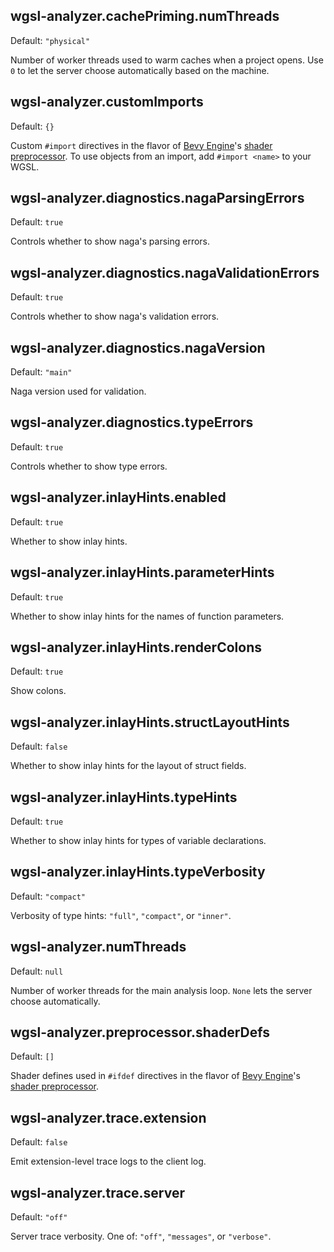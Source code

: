 ## wgsl-analyzer.cachePriming.numThreads

Default: `"physical"`

Number of worker threads used to warm caches when a project opens.
Use `0` to let the server choose automatically based on the machine.

## wgsl-analyzer.customImports

Default: `{}`

Custom `#import` directives in the flavor of [Bevy Engine](https://bevyengine.org)'s [shader preprocessor](https://bevyengine.org/news/bevy-0-6/#shader-imports). To use objects from an import, add `#import <name>` to your WGSL.

## wgsl-analyzer.diagnostics.nagaParsingErrors

Default: `true`

Controls whether to show naga's parsing errors.

## wgsl-analyzer.diagnostics.nagaValidationErrors

Default: `true`

Controls whether to show naga's validation errors.

## wgsl-analyzer.diagnostics.nagaVersion

Default: `"main"`

Naga version used for validation.

## wgsl-analyzer.diagnostics.typeErrors

Default: `true`

Controls whether to show type errors.

## wgsl-analyzer.inlayHints.enabled

Default: `true`

Whether to show inlay hints.

## wgsl-analyzer.inlayHints.parameterHints

Default: `true`

Whether to show inlay hints for the names of function parameters.

## wgsl-analyzer.inlayHints.renderColons

Default: `true`

Show colons.

## wgsl-analyzer.inlayHints.structLayoutHints

Default: `false`

Whether to show inlay hints for the layout of struct fields.

## wgsl-analyzer.inlayHints.typeHints

Default: `true`

Whether to show inlay hints for types of variable declarations.

## wgsl-analyzer.inlayHints.typeVerbosity

Default: `"compact"`

Verbosity of type hints: `"full"`, `"compact"`, or `"inner"`.

## wgsl-analyzer.numThreads

Default: `null`

Number of worker threads for the main analysis loop.
`None` lets the server choose automatically.

## wgsl-analyzer.preprocessor.shaderDefs

Default: `[]`

Shader defines used in `#ifdef` directives in the flavor of [Bevy Engine](https://bevyengine.org)'s [shader preprocessor](https://bevyengine.org/news/bevy-0-6/#shader-imports).

## wgsl-analyzer.trace.extension

Default: `false`

Emit extension-level trace logs to the client log.

## wgsl-analyzer.trace.server

Default: `"off"`

Server trace verbosity.
One of: `"off"`, `"messages"`, or `"verbose"`.

